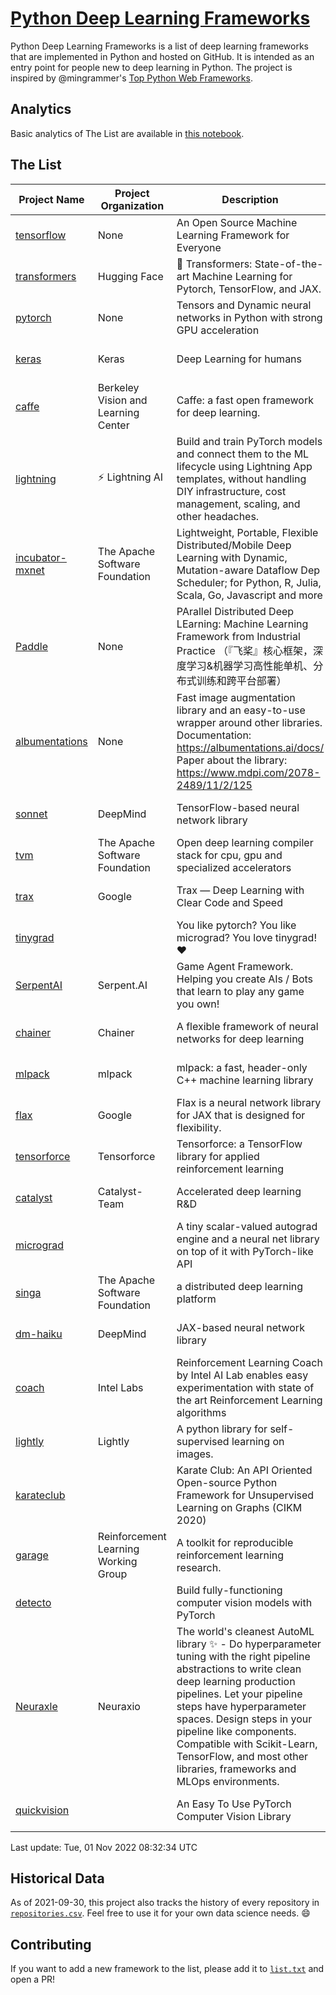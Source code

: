 # [Python Deep Learning Frameworks](https://www.github.com/shimst3r/python-deep-learning-frameworks)

Python Deep Learning Frameworks is a list of deep learning frameworks that are implemented in Python and hosted on GitHub. It is intended as an entry point for people new to deep learning in Python. The project is inspired by @mingrammer's [Top Python Web Frameworks](https://github.com/mingrammer/python-web-framework-stars).

## Analytics

Basic analytics of The List are available in [this notebook](./notebooks/development_over_time.ipynb).

## The List

| Project Name | Project Organization | Description | Stars | Forks | Open Issues | Last Commit |
| ------------ | -------------------- | ----------- | ----: | ----: | ----------: | ----------- |
| [tensorflow](https://tensorflow.org) | None | An Open Source Machine Learning Framework for Everyone | 168790 | 87417 | 2402 | 0 day(s) ago |
| [transformers](https://huggingface.co/transformers) | Hugging Face | 🤗 Transformers: State-of-the-art Machine Learning for Pytorch, TensorFlow, and JAX. | 73355 | 16739 | 556 | 0 day(s) ago |
| [pytorch](https://pytorch.org) | None | Tensors and Dynamic neural networks in Python with strong GPU acceleration | 59986 | 16723 | 10568 | 0 day(s) ago |
| [keras](http://keras.io/) | Keras | Deep Learning for humans | 56496 | 19191 | 331 | 0 day(s) ago |
| [caffe](http://caffe.berkeleyvision.org/) | Berkeley Vision and Learning Center | Caffe: a fast open framework for deep learning. | 32943 | 18994 | 1182 | 0 day(s) ago |
| [lightning](https://lightning.ai) | ⚡️ Lightning AI  | Build and train PyTorch models and connect them to the ML lifecycle using Lightning App templates, without handling DIY infrastructure, cost management, scaling, and other headaches. | 20481 | 2629 | 667 | 0 day(s) ago |
| [incubator-mxnet](https://mxnet.apache.org) | The Apache Software Foundation | Lightweight, Portable, Flexible Distributed/Mobile Deep Learning with Dynamic, Mutation-aware Dataflow Dep Scheduler; for Python, R, Julia, Scala, Go, Javascript and more | 20135 | 6879 | 1984 | 0 day(s) ago |
| [Paddle](http://www.paddlepaddle.org/) | None | PArallel Distributed Deep LEarning: Machine Learning Framework from Industrial Practice （『飞桨』核心框架，深度学习&机器学习高性能单机、分布式训练和跨平台部署） | 19085 | 4752 | 2880 | 0 day(s) ago |
| [albumentations](https://albumentations.ai) | None | Fast image augmentation library and an easy-to-use wrapper around other libraries. Documentation:  https://albumentations.ai/docs/ Paper about the library: https://www.mdpi.com/2078-2489/11/2/125 | 11085 | 1428 | 310 | 0 day(s) ago |
| [sonnet](https://sonnet.dev/) | DeepMind | TensorFlow-based neural network library | 9413 | 1339 | 33 | 1 day(s) ago |
| [tvm](https://tvm.apache.org/) | The Apache Software Foundation | Open deep learning compiler stack for cpu, gpu and specialized accelerators | 8708 | 2767 | 626 | 0 day(s) ago |
| [trax](https://github.com/google/trax) | Google | Trax — Deep Learning with Clear Code and Speed | 7152 | 746 | 99 | 0 day(s) ago |
| [tinygrad](https://github.com/geohot/tinygrad) |  | You like pytorch? You like micrograd? You love tinygrad! ❤️  | 7128 | 716 | 15 | 0 day(s) ago |
| [SerpentAI](http://serpent.ai) | Serpent.AI | Game Agent Framework. Helping you create AIs / Bots that learn to play any game you own! | 6360 | 754 | 2 | 0 day(s) ago |
| [chainer](https://chainer.org) | Chainer | A flexible framework of neural networks for deep learning | 5732 | 1390 | 12 | 3 day(s) ago |
| [mlpack](https://www.mlpack.org/) | mlpack | mlpack: a fast, header-only C++ machine learning library | 4123 | 1444 | 42 | 0 day(s) ago |
| [flax](https://flax.readthedocs.io) | Google | Flax is a neural network library for JAX that is designed for flexibility. | 3694 | 425 | 101 | 0 day(s) ago |
| [tensorforce](https://github.com/tensorforce/tensorforce) | Tensorforce | Tensorforce: a TensorFlow library for applied reinforcement learning | 3183 | 536 | 32 | 1 day(s) ago |
| [catalyst](https://catalyst-team.com) | Catalyst-Team | Accelerated deep learning R&D | 3027 | 372 | 8 | 4 day(s) ago |
| [micrograd](https://github.com/karpathy/micrograd) |  | A tiny scalar-valued autograd engine and a neural net library on top of it with PyTorch-like API | 2938 | 275 | 12 | 0 day(s) ago |
| [singa](https://github.com/apache/singa) | The Apache Software Foundation | a distributed deep learning platform | 2659 | 831 | 38 | 1 day(s) ago |
| [dm-haiku](https://dm-haiku.readthedocs.io) | DeepMind | JAX-based neural network library | 2219 | 179 | 87 | 0 day(s) ago |
| [coach](https://intellabs.github.io/coach/) | Intel Labs | Reinforcement Learning Coach by Intel AI Lab enables easy experimentation with state of the art Reinforcement Learning algorithms | 2197 | 442 | 90 | 0 day(s) ago |
| [lightly](https://github.com/lightly-ai/lightly) | Lightly | A python library for self-supervised learning on images. | 1895 | 152 | 76 | 0 day(s) ago |
| [karateclub](https://karateclub.readthedocs.io) |  | Karate Club: An API Oriented Open-source Python Framework for Unsupervised Learning on Graphs (CIKM 2020) | 1759 | 223 | 0 | 1 day(s) ago |
| [garage](https://github.com/rlworkgroup/garage) | Reinforcement Learning Working Group | A toolkit for reproducible reinforcement learning research. | 1548 | 273 | 229 | 0 day(s) ago |
| [detecto](https://detecto.readthedocs.io/) |  | Build fully-functioning computer vision models with PyTorch | 566 | 99 | 38 | 1 day(s) ago |
| [Neuraxle](https://www.neuraxle.org/) | Neuraxio | The world's cleanest AutoML library ✨ - Do hyperparameter tuning with the right pipeline abstractions to write clean deep learning production pipelines. Let your pipeline steps have hyperparameter spaces. Design steps in your pipeline like components. Compatible with Scikit-Learn, TensorFlow, and most other libraries, frameworks and MLOps environments. | 546 | 53 | 57 | 4 day(s) ago |
| [quickvision](https://github.com/oke-aditya/quickvision) |  | An Easy To Use PyTorch Computer Vision Library | 49 | 5 | 19 | 169 day(s) ago |

Last update: Tue, 01 Nov 2022 08:32:34 UTC

## Historical Data

As of 2021-09-30, this project also tracks the history of every repository in [`repositories.csv`](./repositories.csv). Feel free to use it for your own data science needs. :smile:

## Contributing

If you want to add a new framework to the list, please add it to [`list.txt`](./python-deep-learning-frameworks/list.txt) and open a PR!